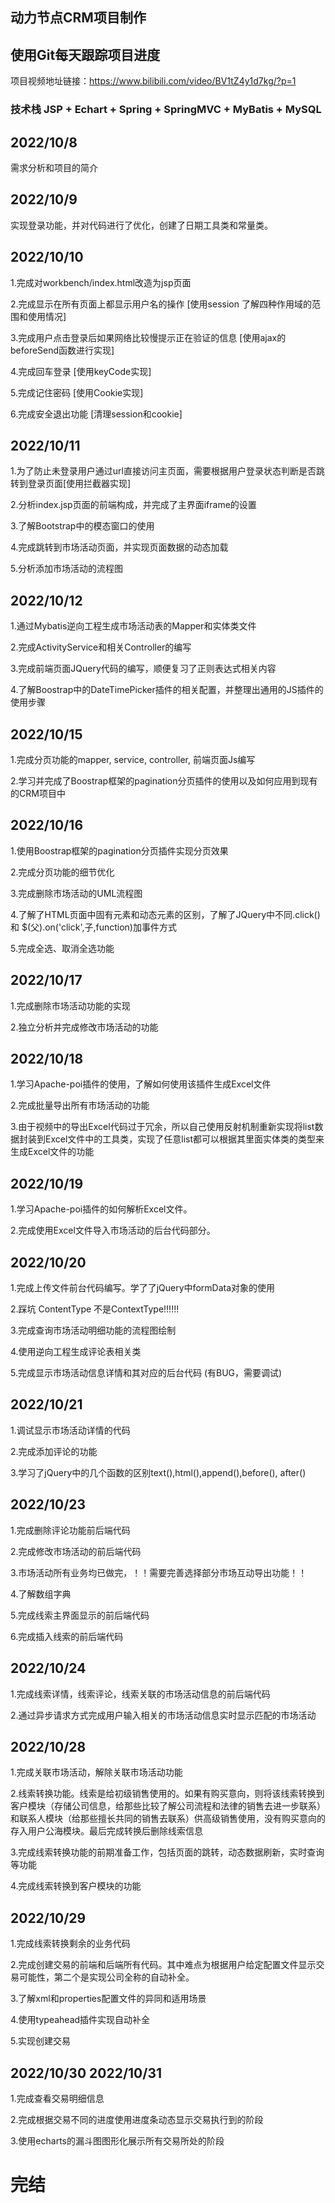 ## 动力节点CRM项目制作
## 使用Git每天跟踪项目进度
项目视频地址链接：https://www.bilibili.com/video/BV1tZ4y1d7kg/?p=1
### 技术栈 JSP + Echart + Spring + SpringMVC + MyBatis + MySQL

## 2022/10/8

需求分析和项目的简介

## 2022/10/9 

实现登录功能，并对代码进行了优化，创建了日期工具类和常量类。

## 2022/10/10 

1.完成对workbench/index.html改造为jsp页面

2.完成显示在所有页面上都显示用户名的操作 [使用session 了解四种作用域的范围和使用情况]

3.完成用户点击登录后如果网络比较慢提示正在验证的信息 [使用ajax的beforeSend函数进行实现]

4.完成回车登录 [使用keyCode实现]

5.完成记住密码 [使用Cookie实现]

6.完成安全退出功能 [清理session和cookie]

## 2022/10/11

1.为了防止未登录用户通过url直接访问主页面，需要根据用户登录状态判断是否跳转到登录页面[使用拦截器实现]

2.分析index.jsp页面的前端构成，并完成了主界面iframe的设置

3.了解Bootstrap中的模态窗口的使用

4.完成跳转到市场活动页面，并实现页面数据的动态加载

5.分析添加市场活动的流程图

## 2022/10/12

1.通过Mybatis逆向工程生成市场活动表的Mapper和实体类文件

2.完成ActivityService和相关Controller的编写

3.完成前端页面JQuery代码的编写，顺便复习了正则表达式相关内容

4.了解Boostrap中的DateTimePicker插件的相关配置，并整理出通用的JS插件的使用步骤

## 2022/10/15

1.完成分页功能的mapper, service, controller, 前端页面Js编写

2.学习并完成了Boostrap框架的pagination分页插件的使用以及如何应用到现有的CRM项目中

## 2022/10/16

1.使用Boostrap框架的pagination分页插件实现分页效果

2.完成分页功能的细节优化

3.完成删除市场活动的UML流程图

4.了解了HTML页面中固有元素和动态元素的区别，了解了JQuery中不同.click() 和 $(父).on('click',子,function)加事件方式

5.完成全选、取消全选功能

## 2022/10/17

1.完成删除市场活动功能的实现 

2.独立分析并完成修改市场活动的功能

## 2022/10/18

1.学习Apache-poi插件的使用，了解如何使用该插件生成Excel文件

2.完成批量导出所有市场活动的功能

3.由于视频中的导出Excel代码过于冗余，所以自己使用反射机制重新实现将list数据封装到Excel文件中的工具类，实现了任意list都可以根据其里面实体类的类型来生成Excel文件的功能


## 2022/10/19

1.学习Apache-poi插件的如何解析Excel文件。

2.完成使用Excel文件导入市场活动的后台代码部分。

## 2022/10/20

1.完成上传文件前台代码编写。学了了jQuery中formData对象的使用

2.踩坑 ContentType 不是ContextType!!!!!!

3.完成查询市场活动明细功能的流程图绘制

4.使用逆向工程生成评论表相关类

5.完成显示市场活动信息详情和其对应的后台代码 (有BUG，需要调试)

## 2022/10/21 

1.调试显示市场活动详情的代码

2.完成添加评论的功能

3.学习了jQuery中的几个函数的区别text(),html(),append(),before(), after()

## 2022/10/23

1.完成删除评论功能前后端代码

2.完成修改市场活动的前后端代码

3.市场活动所有业务均已做完，！！需要完善选择部分市场互动导出功能！！

4.了解数组字典

5.完成线索主界面显示的前后端代码

6.完成插入线索的前后端代码

## 2022/10/24

1.完成线索详情，线索评论，线索关联的市场活动信息的前后端代码

2.通过异步请求方式完成用户输入相关的市场活动信息实时显示匹配的市场活动

## 2022/10/28

1.完成关联市场活动，解除关联市场活动功能

2.线索转换功能。线索是给初级销售使用的。如果有购买意向，则将该线索转换到客户模块（存储公司信息，给那些比较了解公司流程和法律的销售去进一步联系）
   和联系人模块（给那些擅长共同的销售去联系）供高级销售使用，没有购买意向的存入用户公海模块。最后完成转换后删除线索信息

3.完成线索转换功能的前期准备工作，包括页面的跳转，动态数据刷新，实时查询等功能

4.完成线索转换到客户模块的功能


## 2022/10/29

1.完成线索转换剩余的业务代码

2.完成创建交易的前端和后端所有代码。其中难点为根据用户给定配置文件显示交易可能性，第二个是实现公司全称的自动补全。

3.了解xml和properties配置文件的异同和适用场景

4.使用typeahead插件实现自动补全

5.实现创建交易

## 2022/10/30  2022/10/31

1.完成查看交易明细信息

2.完成根据交易不同的进度使用进度条动态显示交易执行到的阶段

3.使用echarts的漏斗图图形化展示所有交易所处的阶段

# 完结
